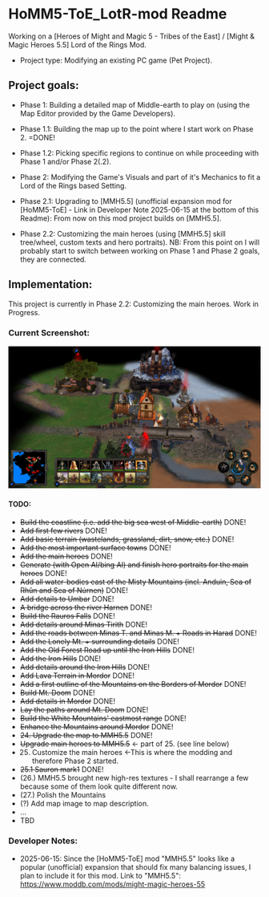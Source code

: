 # HoMM5-ToE_LotR-mod Readme
Working on a [Heroes of Might and Magic 5 - Tribes of the East] / [Might & Magic Heroes 5.5] Lord of the Rings Mod.

* Project type: Modifying an existing PC game (Pet Project).

## Project goals:
* Phase 1: Building a detailed map of Middle-earth to play on (using the Map Editor provided by the Game Developers).
* Phase 1.1: Building the map up to the point where I start work on Phase 2. =DONE!
* Phase 1.2: Picking specific regions to continue on while proceeding with Phase 1 and/or Phase 2(.2).

* Phase 2: Modifying the Game's Visuals and part of it's Mechanics to fit a Lord of the Rings based Setting.
* Phase 2.1: Upgrading to [MMH5.5] (unofficial expansion mod for [HoMM5-ToE] - Link in Developer Note 2025-06-15 at the bottom of this Readme): From now on this mod project builds on [MMH5.5].
* Phase 2.2: Customizing the main heroes (using [MMH5.5] skill tree/wheel, custom texts and hero portraits). NB: From this point on I will probably start to switch between working on Phase 1 and Phase 2 goals, they are connected.

## Implementation:
This project is currently in Phase 2.2: Customizing the main heroes. Work in Progress.
  
### Current Screenshot:
![alt text](https://github.com/civilbarbar/HoMM5-ToE_LotR-mod/blob/main/Phase1/screenshots/2025-05-11_lonely-mountain-01.png?raw=true "In-game screenshot of Middle-earth map at Lonely Mountain")

#### TODO:  

* ~~Build the coastline (i.e. add the big sea west of Middle-earth)~~ DONE!
* ~~Add first few rivers~~ DONE!
* ~~Add basic terrain (wastelands, grassland, dirt, snow, etc.)~~ DONE!
* ~~Add the most important surface towns~~ DONE!
* ~~Add the main heroes~~ DONE!
* ~~Generate (with Open AI/bing AI) and finish hero portraits for the main heroes~~ DONE!
* ~~Add all water-bodies east of the Misty Mountains (incl. Anduin, Sea of Rhûn and Sea of Núrnen)~~ DONE!
* ~~Add details to Umbar~~ DONE!
* ~~A bridge across the river Harnen~~ DONE!
* ~~Build the Rauros Falls~~ DONE!
* ~~Add details around Minas Tirith~~ DONE!
* ~~Add the roads between Minas T. and Minas M. + Roads in Harad~~ DONE!
* ~~Add the Lonely Mt. + surrounding details~~ DONE!
* ~~Add the Old Forest Road up until the Iron Hills~~ DONE!
* ~~Add the Iron Hills~~ DONE!
* ~~Add details around the Iron Hills~~ DONE!
* ~~Add Lava Terrain in Mordor~~ DONE!
* ~~Add a first outline of the Mountains on the Borders of Mordor~~ DONE!
* ~~Build Mt. Doom~~ DONE!
* ~~Add details in Mordor~~ DONE!
* ~~Lay the paths around Mt. Doom~~ DONE!
* ~~Build the White Mountains' eastmost range~~ DONE!
* ~~Enhance the Mountains around Mordor~~ DONE!
* ~~24. Upgrade the map to MMH5.5~~ DONE!
* ~~Upgrade main heroes to MMH5.5~~ <- part of 25. (see line below)
* 25. Customize the main heroes <-This is where the modding and therefore Phase 2 started.
* ~~25.1 Sauron mark1~~ DONE!
* (26.) MMH5.5 brought new high-res textures - I shall rearrange a few because some of them look quite different now.
* (27.) Polish the Mountains
* (?) Add map image to map description.
* ...
* TBD

  
### Developer Notes:
* 2025-06-15: Since the [HoMM5-ToE] mod "MMH5.5" looks like a popular (unofficial) expansion that should fix many balancing issues, I plan to include it for this mod. Link to "MMH5.5": https://www.moddb.com/mods/might-magic-heroes-55

